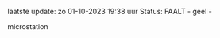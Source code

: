 laatste update: 
zo 01-10-2023 19:38   uur 
Status: FAALT - geel - 
<div class="service Y">microstation</div>